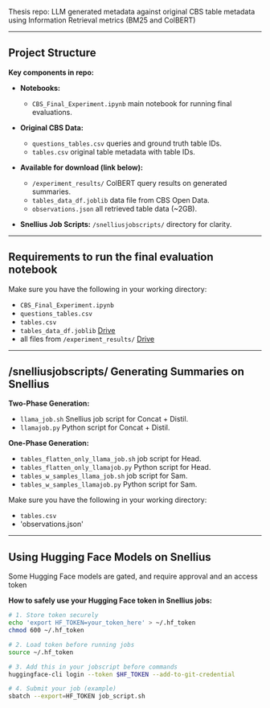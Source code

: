 Thesis repo: LLM generated metadata against original CBS table metadata using Information Retrieval metrics (BM25 and ColBERT)

---

## Project Structure

**Key components in repo:**

- **Notebooks:**
  - `CBS_Final_Experiment.ipynb` main notebook for running final evaluations.

- **Original CBS Data:**
  - `questions_tables.csv` queries and ground truth table IDs.
  - `tables.csv` original table metadata with table IDs.

- **Available for download (link below):**

  - `/experiment_results/` ColBERT query results on generated summaries.
  - `tables_data_df.joblib` data file from CBS Open Data. 
  - `observations.json` all retrieved table data (~2GB).

- **Snellius Job Scripts:**
  `/snelliusjobscripts/` directory for clarity.

---

## Requirements to run the final evaluation notebook

Make sure you have the following in your working directory:

- `CBS_Final_Experiment.ipynb`
- `questions_tables.csv`
- `tables.csv`
- `tables_data_df.joblib` [Drive](https://drive.google.com/drive/folders/11KLN-xndUKK4CQMnlUYamij511wV9uWV?usp=sharing)
- all files from `/experiment_results/` [Drive](https://drive.google.com/drive/folders/11KLN-xndUKK4CQMnlUYamij511wV9uWV?usp=sharing)
  
---

## /snelliusjobscripts/ Generating Summaries on Snellius

**Two-Phase Generation:**
- `llama_job.sh` Snellius job script for Concat + Distil.
- `llamajob.py` Python script for Concat + Distil.

**One-Phase Generation:**
- `tables_flatten_only_llama_job.sh` job script for Head.
- `tables_flatten_only_llamajob.py` Python script for Head.
- `tables_w_samples_llama_job.sh` job script for Sam.
- `tables_w_samples_llamajob.py` Python script for Sam.

Make sure you have the following in your working directory:
- `tables.csv`
- 'observations.json'
---

## Using Hugging Face Models on Snellius

Some Hugging Face models are gated, and require approval and an access token

**How to safely use your Hugging Face token in Snellius jobs:**

```bash
# 1. Store token securely
echo 'export HF_TOKEN=your_token_here' > ~/.hf_token
chmod 600 ~/.hf_token

# 2. Load token before running jobs
source ~/.hf_token

# 3. Add this in your jobscript before commands
huggingface-cli login --token $HF_TOKEN --add-to-git-credential

# 4. Submit your job (example)
sbatch --export=HF_TOKEN job_script.sh
